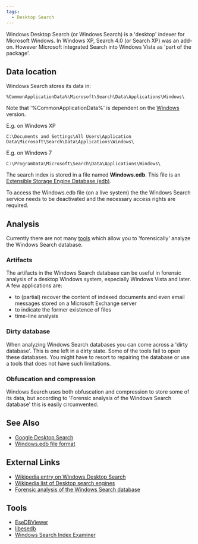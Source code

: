 ```yaml
---
tags:
  - Desktop Search
---
```

Windows Desktop Search (or Windows Search) is a 'desktop' indexer for
Microsoft Windows. In Windows XP, Search 4.0 (or Search XP) was an
add-on. However Microsoft integrated Search into Windows Vista as 'part
of the package'.

## Data location

Windows Search stores its data in:

    %CommonApplicationData%\Microsoft\Search\Data\Applications\Windows\

Note that '%CommonApplicationData%' is dependent on the
[Windows](windows.md) version.

E.g. on Windows XP

    C:\Documents and Settings\All Users\Application Data\Microsoft\Search\Data\Applications\Windows\

E.g. on Windows 7

    C:\ProgramData\Microsoft\Search\Data\Applications\Windows\

The search index is stored in a file named **Windows.edb**. This file is
an [Extensible Storage Engine Database (edb)](extensible_storage_engine_(ese)_database_file_(edb)_format.md).

To access the Windows.edb file (on a live system) the the Windows Search
service needs to be deactivated and the necessary access rights are
required.

## Analysis

Currently there are not many [tools](#tools) which allow you to 'forensically'
analyze the Windows Search database.

### Artifacts

The artifacts in the Windows Search database can be useful in forensic
analysis of a desktop Windows system, especially Windows Vista and
later. A few applications are:

* to (partial) recover the content of indexed documents and even email
  messages stored on a Microsoft Exchange server
* to indicate the former existence of files
* time-line analysis

### Dirty database

When analyzing Windows Search databases you can come across a 'dirty
database'. This is one left in a dirty state. Some of the tools fail to
open these databases. You might have to resort to repairing the database
or use a tools that does not have such limitations.

### Obfuscation and compression

Windows Search uses both obfuscation and compression to store some of
its data, but according to 'Forensic analysis of the Windows Search
database' this is easily circumvented.

## See Also

* [Google Desktop Search](google_desktop_search.md)
* [Windows.edb file
  format](extensible_storage_engine_(ese)_database_file_(edb)_format.md)

## External Links

* [Wikipedia entry on Windows Desktop Search](https://en.wikipedia.org/wiki/Windows_Desktop_Search)
* [Wikipedia list of Desktop search engines](https://en.wikipedia.org/wiki/List_of_search_engines#Desktop_search_engines)
* [Forensic analysis of the Windows Search database](https://code.google.com/archive/p/libesedb/downloads)

## Tools

* [EseDBViewer](http://www.woany.co.uk/esedbviewer/)
* [libesedb](libesedb.md)
* [Windows Search Index Examiner](https://www.passware.com/products/)
